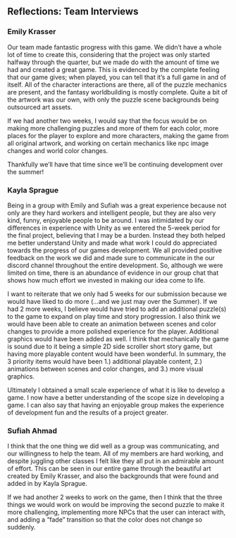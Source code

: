 ## Reflections: Team Interviews

### Emily Krasser
Our team made fantastic progress with this game. We didn’t have a whole lot of time to create this, considering that the project was only started halfway through the quarter, but we made do with the amount of time we had and created a great game. This is evidenced by the complete feeling that our game gives; when played, you can tell that it’s a full game in and of itself. All of the character interactions are there, all of the puzzle mechanics are present, and the fantasy worldbuilding is mostly complete. Quite a bit of the artwork was our own, with only the puzzle scene backgrounds being outsourced art assets. 

If we had another two weeks, I would say that the focus would be on making more challenging puzzles and more of them for each color, more places for the player to explore and more characters, making the game from all original artwork, and working on certain mechanics like npc image changes and world color changes.

Thankfully we’ll have that time since we’ll be continuing development over the summer!

### Kayla Sprague
Being in a group with Emily and Sufiah was a great experience because not only are they hard workers and intelligent people, but they are also very kind, funny, enjoyable people to be around. I was intimidated by our differences in experience with Unity as we entered the 5-week period for the final project, believing that I may be a burden. Instead they both helped me better understand Unity and made what work I could do appreciated towards the progress of our games development. We all provided positive feedback on the work we did and made sure to communicate in the our discord channel throughout the entire development. So, although we were limited on time, there is an abundance of evidence in our group chat that shows how much effort we invested in making our idea come to life. 

I want to reiterate that we only had 5 weeks for our submission because we would have liked to do more (...and we just may over the Summer). If we had 2 more weeks, I believe would have tried to add an additional puzzle(s) to the game to expand on play time and story progression. I also think we would have been able to create an animation between scenes and color changes to provide a more polished experience for the player. Additional graphics would have been added as well. I think that mechanically the game is sound due to it being a simple 2D side scroller short story game, but having more playable content would have been wonderful. In summary, the 3 priority items would have been 1.) additional playable content, 2.) animations between scenes and color changes, and 3.) more visual graphics. 

Ultimately I obtained a small scale experience of what it is like to develop a game. I now have a better understanding of the scope size in developing a game. I can also say that having an enjoyable group makes the experience of development fun and the results of a project greater. 

### Sufiah Ahmad
I think that the one thing we did well as a group was communicating, and our willingness to help the team. All of my members are hard working, and despite juggling other classes I felt like they all put in an admirable amount of effort. This can be seen in our entire game through the beautiful art created by Emily Krasser, and also the backgrounds that were found and added in by Kayla Sprague. 

If we had another 2 weeks to work on the game, then I think that the three things we would work on would be improving the second puzzle to make it more challenging, implementing more NPCs that the user can interact with, and adding a “fade” transition so that the color does not change so suddenly.
